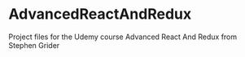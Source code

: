 # AdvancedReactAndRedux
Project files for the Udemy course Advanced React And Redux from Stephen Grider
